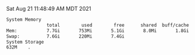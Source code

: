 Sat Aug 21 11:48:49 AM MDT 2021
```bash
System Memory
               total        used        free      shared  buff/cache   available
Mem:           7.7Gi       753Mi       5.1Gi       8.0Mi       1.8Gi       6.6Gi
Swap:          7.6Gi       220Mi       7.4Gi
System Storage
632M	.
```
```bash
